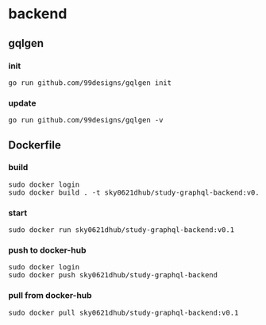 # backend

## gqlgen

### init
<pre>
go run github.com/99designs/gqlgen init
</pre>

### update
<pre>
go run github.com/99designs/gqlgen -v
</pre>

## Dockerfile

### build

<pre>
sudo docker login
sudo docker build . -t sky0621dhub/study-graphql-backend:v0.1
</pre>

### start

<pre>
sudo docker run sky0621dhub/study-graphql-backend:v0.1
</pre>

### push to docker-hub

<pre>
sudo docker login
sudo docker push sky0621dhub/study-graphql-backend
</pre>

### pull from docker-hub

<pre>
sudo docker pull sky0621dhub/study-graphql-backend:v0.1
</pre>
